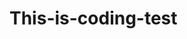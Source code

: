 # This-is-coding-test
     
  
   
 
   
    
        
           
                 
                
                
   
                
           
          
         
     
  
